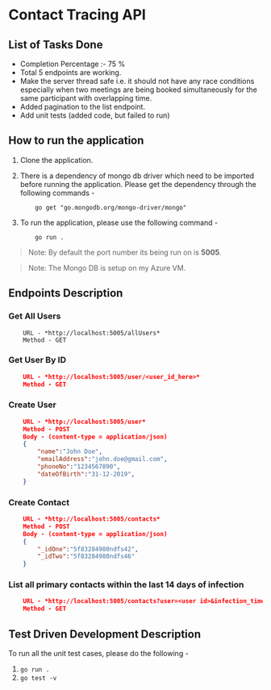 # Contact Tracing API

## List of Tasks Done
- Completion Percentage :- 75 %
- Total 5 endpoints are working. 
- Make the server thread safe i.e. it should not have any race conditions especially when two meetings are being booked simultaneously for the same participant with overlapping time.
- Added pagination to the list endpoint.
- Add unit tests (added code, but failed to run)

## How to run the application

1. Clone the application.

2. There is a dependency of mongo db driver which need to be imported before running the application. Please get the dependency through the following commands -

    ```shell
        go get "go.mongodb.org/mongo-driver/mongo"
    ```

3. To run the application, please use the following command -

    ```shell
        go run .
    ```

> Note: By default the port number its being run on is **5005**.

> Note: The Mongo DB is setup on my Azure VM.

## Endpoints Description

### Get All Users

```
    URL - *http://localhost:5005/allUsers*
    Method - GET
```

### Get User By ID

```JSON
    URL - *http://localhost:5005/user/<user_id_here>*
    Method - GET
```

### Create User

```JSON
    URL - *http://localhost:5005/user*
    Method - POST
    Body - (content-type = application/json)
    {
    	"name":"John Doe",
    	"emailAddress":"john.doe@gmail.com",
    	"phoneNo":"1234567890",
    	"dateOfBirth":"31-12-2019",
    }
```

### Create Contact

```JSON
    URL - *http://localhost:5005/contacts*
    Method - POST
    Body - (content-type = application/json)
    {
    	"_idOne":"5f83284980ndfs42",
    	"_idTwo":"5f83284980ndfs46"
    }
```

### List all primary contacts within the last 14 days of infection

```JSON
    URL - *http://localhost:5005/contacts?user=<user id>&infection_timestamp=<timestamp>*
    Method - GET
```


## Test Driven Development Description

To run all the unit test cases, please do the following -

1. `go run .`
2. `go test -v`

